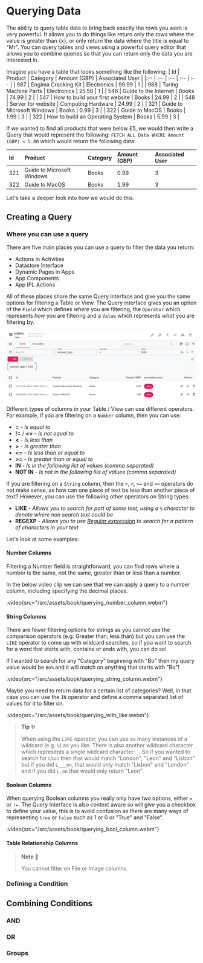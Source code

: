 # Querying Data

The ability to query table data to bring back exactly the rows you want is very powerful. It allows you to do things like return only the rows where the value is greater than {x}, or only return the data where the title is equal to "Mr". You can query tables and views using a powerful query editor that allows you to combine queries so that you can return only the data you are interested in.

Imagine you have a table that looks something like the following:
| Id |  Product | Category | Amount (GBP) | Associated User |
|:-- | :-- | :-- | :-- | :-- |
| 987 | Engima Cracking Kit | Electronics | 99.99 | 1 |
| 988 | Turing Machine Parts | Electronics | 25.50 | 1 |
| 546 | Guide to the Internet | Books | 74.99 | 2 |
| 547 | How to build your first website | Books | 24.99 | 2 |
| 548 | Server for website | Computing Hardware | 24.99 | 2 |
| 321 | Guide to Microsoft Windows | Books | 0.99 | 3 |
| 322 | Guide to MacOS | Books | 1.99 | 3 |
| 322 | How to build an Operating System | Books | 5.99 | 3 |

If we wanted to find all products that were below £5, we would then write a Query that would represent the following:
`FETCH ALL Data WHERE Amount (GBP) < 5.00` which would return the following data:

| Id |  Product | Category | Amount (GBP) | Associated User |
|:-- | :-- | :-- | :-- | :-- |
| 321 | Guide to Microsoft Windows | Books | 0.99 | 3 |
| 322 | Guide to MacOS | Books | 1.99 | 3 |

Let's take a deeper look into how we would do this.

## Creating a Query

### Where you can use a query

There are five main places you can use a query to filter the data you return:
- Actions in Activities
- Datastore Interface
- Dynamic Pages in Apps
- App Components
- App IPL Actions

All of these places share the same Query interface and give you the same options for filtering a Table or View. The Query interface gives you an option of the `Field` which defines _where_ you are filtering, the `Operator` which represents _how_ you are filtering and a `Value` which represents _what_ you are filtering by.

![Query Interface](/src/assets/book/query_interface.png)

Different types of columns in your Table / View can use different operators. For example, if you are filtering on a `Number` column, then you can use:
- **=** - _Is equal to_
- **!=** / **<>** - _Is not equal to_
- **<** - _Is less than_
- **>** - _Is greater than_
- **<=** - _Is less than or equal to_
- **>=** - _Is greater than or equal to_
- **IN** - _Is in the following list of values (comma separated)_
- **NOT IN** - _Is not in the following list of values (comma separated)_

If you are filtering on a `String` column, then the `>`, `<`, `>=` and `<=` operators do not make sense, as how can one piece of text be less than another piece of text? However, you can use the following other operators on String types:
- **LIKE** - _Allows you to search for part of some text, using a `%` character to denote where non search text could be_
- **REGEXP** - _Allows you to use [Regular expression](https://en.wikipedia.org/wiki/Regular_expression) to search for a pattern of characters in your text_

Let's look at some examples:

#### Number Columns

Filtering a Number field is straightforward, you can find rows where a number is the same, not the same, greater than or less than a number.

In the below video clip we can see that we can apply a query to a number column, including specifying the decimal places.

:video{src="/src/assets/book/querying_number_column.webm"}

#### String Columns

There are fewer filtering options for strings as you cannot use the comparison operators (e.g. Greater than, less than) but you can use the `LIKE` operator to come up with wildcard searches, so if you want to search for a word that starts with, contains or ends with, you can do so!

If I wanted to search for any "Category" beginning with "Bo" then my query value would be `Bo%` and it will match on anything that starts with "Bo"!

:video{src="/src/assets/book/querying_string_column.webm"}

Maybe you need to return data for a certain list of categories? Well, in that case you can use the `IN` operator and define a comma separated list of values for it to filter on.

:video{src="/src/assets/book/querying_with_like.webm"}


> **Tip ✨**
>
> When using the `LIKE` operator, you can use as many instances of a wildcard (e.g. `%`) as you like. There is also another wildcard character which represents a single wildcard character: `_`. So if you wanted to search for `L%on` then that would match "London", "Leon" and "Lisbon" but if you did `L___on`, that would only match "Lisbon" and "London" and if you did `L_on` that would only return "Leon".

#### Boolean Columns

When querying Boolean columns you really only have two options, either `=` or `!=`. The Query Interface is also context aware so will give you a checkbox to define your value, this is to avoid confusion as there are many ways of representing `true` or `false` such as 1 or 0 or "True" and "False".

:video{src="/src/assets/book/querying_bool_column.webm"}

#### Table Relationship Columns



> **Note 📝**
>
> You cannot filter on File or Image columns.


### Defining a Condition

## Combining Conditions

### AND

### OR

### Groups
